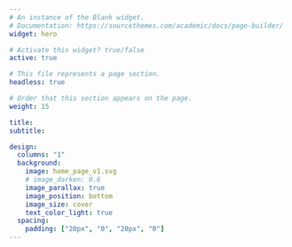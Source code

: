 ```yaml
---
# An instance of the Blank widget.
# Documentation: https://sourcethemes.com/academic/docs/page-builder/
widget: hero

# Activate this widget? true/false
active: true

# This file represents a page section.
headless: true

# Order that this section appears on the page.
weight: 15

title: 
subtitle:

design:
  columns: "1"
  background:
    image: home_page_v1.svg
    # image_darken: 0.6
    image_parallax: true
    image_position: bottom
    image_size: cover
    text_color_light: true
  spacing:
    padding: ["20px", "0", "20px", "0"]
---
```


<div id='header-text' style="height: 30vh">

</div>
